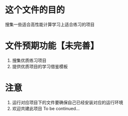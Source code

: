 # 这个文件的目的
搜集一些适合高性能计算学习上适合练习的项目
# 文件预期功能【未完善】
1. 搜集优质练习项目
2. 提供优质项目的学习借鉴模板
# 注意
1. 运行对应项目下的文件要确保自己已经安装对应的运行环境
2. 欢迎共建此项目
To be continued...